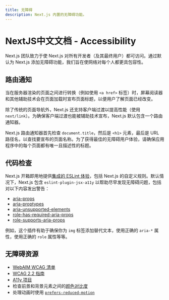 ```yaml
---
title: 无障碍
description: Next.js 内置的无障碍功能。
---
```


# NextJS中文文档 - Accessibility

Next.js 团队致力于使 Next.js 对所有开发者（及其最终用户）都可访问。通过默认为 Next.js 添加无障碍功能，我们旨在使网络对每个人都更具包容性。

## 路由通知

当在服务器渲染的页面之间进行转换（例如使用 `<a href>` 标签）时，屏幕阅读器和其他辅助技术会在页面加载时宣布页面标题，以便用户了解页面已经改变。

除了传统的页面导航外，Next.js 还支持客户端过渡以提高性能（使用 `next/link`）。为确保客户端过渡也能被辅助技术宣布，Next.js 默认包含一个路由通知器。

Next.js 路由通知器首先检查 `document.title`，然后是 `<h1>` 元素，最后是 URL 路径名，以查找要宣布的页面名称。为了获得最佳的无障碍用户体验，请确保应用程序中的每个页面都有唯一且描述性的标题。

## 代码检查

Next.js 开箱即用地提供[集成的 ESLint 体验](/nextjs-cn/pages/api-reference/config/eslint)，包括 Next.js 的自定义规则。默认情况下，Next.js 包含 `eslint-plugin-jsx-a11y` 以帮助尽早发现无障碍问题，包括对以下内容发出警告：

- [aria-props](https://github.com/jsx-eslint/eslint-plugin-jsx-a11y/blob/HEAD/docs/rules/aria-props.md?rgh-link-date=04T02%3A10%3A36Z)
- [aria-proptypes](https://github.com/jsx-eslint/eslint-plugin-jsx-a11y/blob/HEAD/docs/rules/aria-proptypes.md?rgh-link-date=04T02%3A10%3A36Z)
- [aria-unsupported-elements](https://github.com/jsx-eslint/eslint-plugin-jsx-a11y/blob/HEAD/docs/rules/aria-unsupported-elements.md?rgh-link-date=04T02%3A10%3A36Z)
- [role-has-required-aria-props](https://github.com/jsx-eslint/eslint-plugin-jsx-a11y/blob/HEAD/docs/rules/role-has-required-aria-props.md?rgh-link-date=04T02%3A10%3A36Z)
- [role-supports-aria-props](https://github.com/jsx-eslint/eslint-plugin-jsx-a11y/blob/HEAD/docs/rules/role-supports-aria-props.md?rgh-link-date=04T02%3A10%3A36Z)

例如，这个插件有助于确保你为 `img` 标签添加替代文本，使用正确的 `aria-*` 属性，使用正确的 `role` 属性等等。

## 无障碍资源

- [WebAIM WCAG 清单](https://webaim.org/standards/wcag/checklist)
- [WCAG 2.2 指南](https://www.w3.org/TR/WCAG22/)
- [A11y 项目](https://www.a11yproject.com/)
- 检查前景和背景元素之间的[颜色对比度](https://developer.mozilla.org/docs/Web/Accessibility/Understanding_WCAG/Perceivable/Color_contrast)
- 处理动画时使用 [`prefers-reduced-motion`](https://web.dev/prefers-reduced-motion/)
